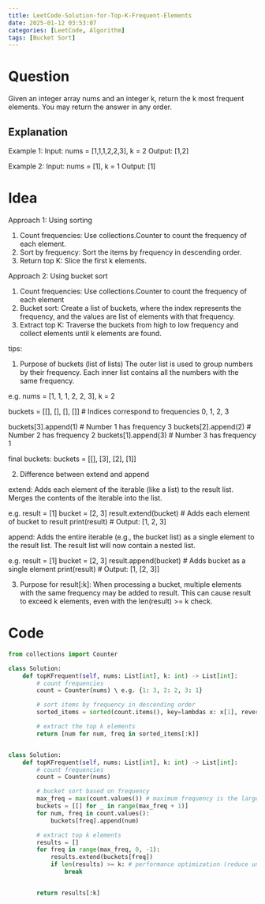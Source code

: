 ```yaml
---
title: LeetCode-Solution-for-Top-K-Frequent-Elements
date: 2025-01-12 03:53:07
categories: [LeetCode, Algorithm]
tags: [Bucket Sort]
---
```


# Question

Given an integer array nums and an integer k, return the k most frequent elements. You may return the answer in any order.

## Explanation

Example 1:
Input: nums = [1,1,1,2,2,3], k = 2
Output: [1,2]

Example 2:
Input: nums = [1], k = 1
Output: [1]

# Idea

Approach 1: Using sorting

1. Count frequencies: Use collections.Counter to count the frequency of each element.
2. Sort by frequency: Sort the items by frequency in descending order.
3. Return top K: Slice the first k elements.

Approach 2: Using bucket sort

1. Count frequencies: Use collections.Counter to count the frequency of each element
2. Bucket sort: Create a list of buckets, where the index represents the frequency, and the values are list of elements with that frequency.
3. Extract top K: Traverse the buckets from high to low frequency and collect elements until k elements are found.

tips:

1. Purpose of buckets (list of lists)
   The outer list is used to group numbers by their frequency.
   Each inner list contains all the numbers with the same frequency.

e.g. nums = [1, 1, 1, 2, 2, 3], k = 2

buckets = [[], [], [], []] # Indices correspond to frequencies 0, 1, 2, 3

buckets[3].append(1) # Number 1 has frequency 3
buckets[2].append(2) # Number 2 has frequency 2
buckets[1].append(3) # Number 3 has frequency 1

final buckets:
buckets = [[], [3], [2], [1]]

2. Difference between extend and append

extend:
Adds each element of the iterable (like a list) to the result list.
Merges the contents of the iterable into the list.

e.g.
result = [1]
bucket = [2, 3]
result.extend(bucket) # Adds each element of bucket to result
print(result) # Output: [1, 2, 3]

append:
Adds the entire iterable (e.g., the bucket list) as a single element to the result list.
The result list will now contain a nested list.

e.g.
result = [1]
bucket = [2, 3]
result.append(bucket) # Adds bucket as a single element
print(result) # Output: [1, [2, 3]]

3. Purpose for result[:k]:
   When processing a bucket, multiple elements with the same frequency may be added to result. This can cause result to exceed k elements, even with the len(result) >= k check.

# Code

```python
from collections import Counter

class Solution:
    def topKFrequent(self, nums: List[int], k: int) -> List[int]:
        # count frequencies
        count = Counter(nums) \ e.g. {1: 3, 2: 2, 3: 1}

        # sort items by frequency in descending order
        sorted_items = sorted(count.items(), key=lambdas x: x[1], reverse = True)

        # extract the top k elements
        return [num for num, freq in sorted_items[:k]]



```

```python
class Solution:
    def topKFrequent(self, nums: List[int], k: int) -> List[int]:
        # count frequencies
        count = Counter(nums)

        # bucket sort based on frequency
        max_freq = max(count.values()) # maximum frequency is the largest value of frequency count dictionary
        buckets = [[] for _ in range(max_freq + 1)]
        for num, freq in count.values():
            buckets[freq].append(num)

        # extract top k elements
        results = []
        for freq in range(max_freq, 0, -1):
            results.extend(buckets[freq])
            if len(results) >= k: # performance optimization (reduce unnecessary process for buckets)
                break


        return results[:k]


```
